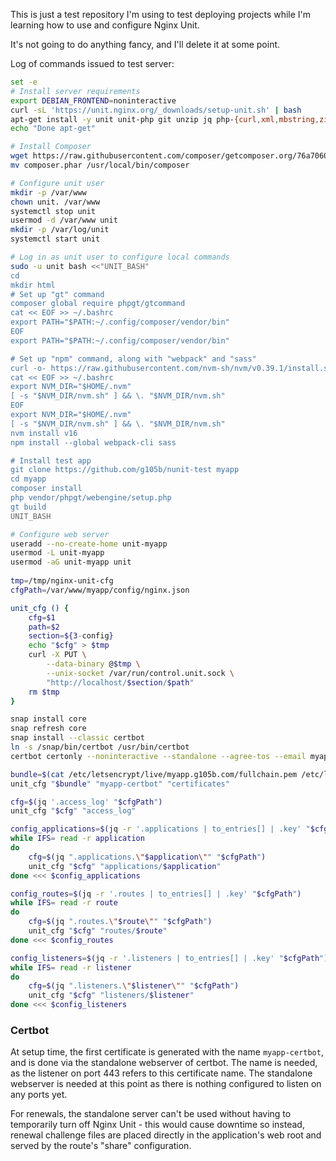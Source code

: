 This is just a test repository I'm using to test deploying projects while I'm learning how to use and configure Nginx Unit.

It's not going to do anything fancy, and I'll delete it at some point.

Log of commands issued to test server:

```bash
set -e
# Install server requirements
export DEBIAN_FRONTEND=noninteractive
curl -sL 'https://unit.nginx.org/_downloads/setup-unit.sh' | bash
apt-get install -y unit unit-php git unzip jq php-{curl,xml,mbstring,zip}
echo "Done apt-get"

# Install Composer
wget https://raw.githubusercontent.com/composer/getcomposer.org/76a7060ccb93902cd7576b67264ad91c8a2700e2/web/installer -O - -q | php -- --quiet
mv composer.phar /usr/local/bin/composer

# Configure unit user
mkdir -p /var/www
chown unit. /var/www
systemctl stop unit
usermod -d /var/www unit
mkdir -p /var/log/unit
systemctl start unit

# Log in as unit user to configure local commands
sudo -u unit bash <<"UNIT_BASH"
cd
mkdir html
# Set up "gt" command
composer global require phpgt/gtcommand
cat << EOF >> ~/.bashrc
export PATH="$PATH:~/.config/composer/vendor/bin"
EOF
export PATH="$PATH:~/.config/composer/vendor/bin"

# Set up "npm" command, along with "webpack" and "sass"
curl -o- https://raw.githubusercontent.com/nvm-sh/nvm/v0.39.1/install.sh | bash
cat << EOF >> ~/.bashrc
export NVM_DIR="$HOME/.nvm"
[ -s "$NVM_DIR/nvm.sh" ] && \. "$NVM_DIR/nvm.sh"
EOF
export NVM_DIR="$HOME/.nvm"
[ -s "$NVM_DIR/nvm.sh" ] && \. "$NVM_DIR/nvm.sh"
nvm install v16
npm install --global webpack-cli sass

# Install test app
git clone https://github.com/g105b/nunit-test myapp
cd myapp
composer install
php vendor/phpgt/webengine/setup.php
gt build
UNIT_BASH

# Configure web server
useradd --no-create-home unit-myapp
usermod -L unit-myapp
usermod -aG unit-myapp unit
 
tmp=/tmp/nginx-unit-cfg
cfgPath=/var/www/myapp/config/nginx.json

unit_cfg () {
	cfg=$1
	path=$2
	section=${3-config}
	echo "$cfg" > $tmp
	curl -X PUT \
		--data-binary @$tmp \
		--unix-socket /var/run/control.unit.sock \
		"http://localhost/$section/$path"
	rm $tmp
}

snap install core
snap refresh core
snap install --classic certbot
ln -s /snap/bin/certbot /usr/bin/certbot
certbot certonly --noninteractive --standalone --agree-tos --email myapp.g105b.com.certbot@g105b.com -d myapp.g105b.com

bundle=$(cat /etc/letsencrypt/live/myapp.g105b.com/fullchain.pem /etc/letsencrypt/live/myapp.g105b.com/privkey.pem)
unit_cfg "$bundle" "myapp-certbot" "certificates"

cfg=$(jq '.access_log' "$cfgPath")
unit_cfg "$cfg" "access_log"

config_applications=$(jq -r '.applications | to_entries[] | .key' "$cfgPath")
while IFS= read -r application
do
	cfg=$(jq ".applications.\"$application\"" "$cfgPath")
	unit_cfg "$cfg" "applications/$application"
done <<< $config_applications

config_routes=$(jq -r '.routes | to_entries[] | .key' "$cfgPath")
while IFS= read -r route
do
	cfg=$(jq ".routes.\"$route\"" "$cfgPath")
	unit_cfg "$cfg" "routes/$route"
done <<< $config_routes

config_listeners=$(jq -r '.listeners | to_entries[] | .key' "$cfgPath")
while IFS= read -r listener
do
	cfg=$(jq ".listeners.\"$listener\"" "$cfgPath")
	unit_cfg "$cfg" "listeners/$listener"
done <<< $config_listeners
```

### Certbot

At setup time, the first certificate is generated with the name `myapp-certbot`, and is done via the standalone webserver of certbot. The name is needed, as the listener on port 443 refers to this certificate name. The standalone webserver is needed at this point as there is nothing configured to listen on any ports yet.

For renewals, the standalone server can't be used without having to temporarily turn off Nginx Unit - this would cause downtime so instead, renewal challenge files are placed directly in the application's web root and served by the route's "share" configuration.
